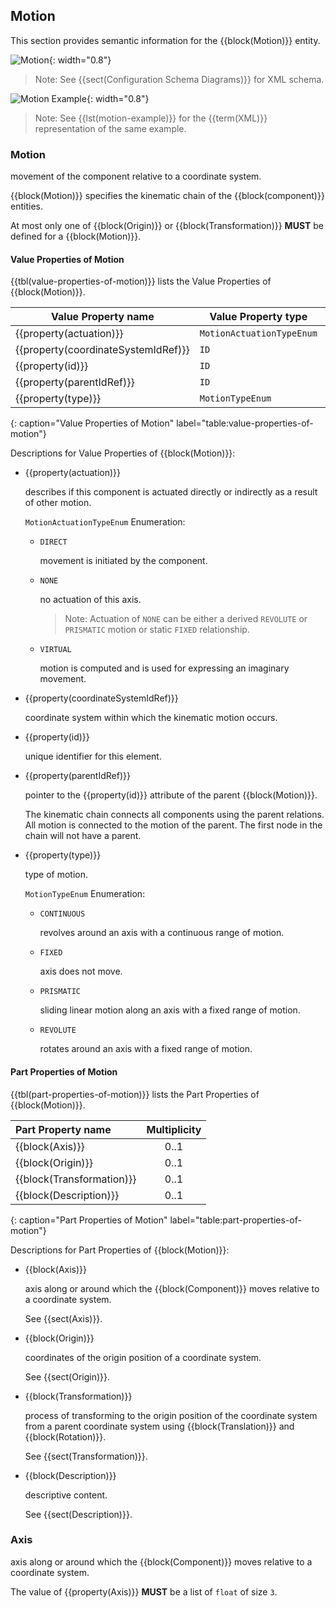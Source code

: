 
## Motion

This section provides semantic information for the {{block(Motion)}} entity.

![Motion](figures/Motion.png "Motion"){: width="0.8"}

> Note: See {{sect(Configuration Schema Diagrams)}} for XML schema.

![Motion Example](figures/Motion%20Example.png "Motion Example"){: width="0.8"}

> Note: See {{lst(motion-example)}} for the {{term(XML)}} representation of the same example.

### Motion

movement of the component relative to a coordinate system. 


{{block(Motion)}} specifies the kinematic chain of the {{block(component)}} entities.

At most only one of {{block(Origin)}} or {{block(Transformation)}} **MUST** be defined for a {{block(Motion)}}.


#### Value Properties of Motion

{{tbl(value-properties-of-motion)}} lists the Value Properties of {{block(Motion)}}.

|Value Property name|Value Property type|Multiplicity|
|-|-|:-:|
|{{property(actuation)}}|`MotionActuationTypeEnum`|1|
|{{property(coordinateSystemIdRef)}}|`ID`|1|
|{{property(id)}}|`ID`|1|
|{{property(parentIdRef)}}|`ID`|0..1|
|{{property(type)}}|`MotionTypeEnum`|1|
{: caption="Value Properties of Motion" label="table:value-properties-of-motion"}

Descriptions for Value Properties of {{block(Motion)}}:

* {{property(actuation)}} 

    describes if this component is actuated directly or indirectly as a result of other motion.

    `MotionActuationTypeEnum` Enumeration:

    * `DIRECT` 

        movement is initiated by the component.

    * `NONE` 

        no actuation of this axis.
        
        > Note: Actuation of `NONE` can be either a derived `REVOLUTE` or `PRISMATIC` motion or static `FIXED` relationship.

    * `VIRTUAL` 

        motion is computed and is used for expressing an imaginary movement.

* {{property(coordinateSystemIdRef)}} 

    coordinate system within which the kinematic motion occurs.

* {{property(id)}} 

    unique identifier for this element.

* {{property(parentIdRef)}} 

    pointer to the {{property(id)}} attribute of the parent {{block(Motion)}}.
    
    The kinematic chain connects all components using the parent relations. All motion is connected to the motion of the parent. The first node in the chain will not have a parent.

* {{property(type)}} 

    type of motion.

    `MotionTypeEnum` Enumeration:

    * `CONTINUOUS` 

        revolves around an axis with a continuous range of motion.

    * `FIXED` 

        axis does not move.

    * `PRISMATIC` 

        sliding linear motion along an axis with a fixed range of motion.

    * `REVOLUTE` 

        rotates around an axis with a fixed range of motion.

#### Part Properties of Motion

{{tbl(part-properties-of-motion)}} lists the Part Properties of {{block(Motion)}}.

|Part Property name|Multiplicity|
|:-|:-:|
|{{block(Axis)}}|0..1|
|{{block(Origin)}}|0..1|
|{{block(Transformation)}}|0..1|
|{{block(Description)}}|0..1|
{: caption="Part Properties of Motion" label="table:part-properties-of-motion"}

Descriptions for Part Properties of {{block(Motion)}}:

* {{block(Axis)}} 

    axis along or around which the {{block(Component)}} moves relative to a coordinate system.

    See {{sect(Axis)}}.

* {{block(Origin)}} 

    coordinates of the origin position of a coordinate system.

    See {{sect(Origin)}}.

* {{block(Transformation)}} 

    process of transforming to the origin position of the coordinate system from a parent coordinate system using {{block(Translation)}} and {{block(Rotation)}}.

    See {{sect(Transformation)}}.

* {{block(Description)}} 

    descriptive content.

    See {{sect(Description)}}.

### Axis

axis along or around which the {{block(Component)}} moves relative to a coordinate system.



The value of {{property(Axis)}} **MUST** be a list of `float` of size `3`.
